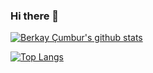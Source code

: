 ### Hi there 👋

[![Berkay Çumbur's github stats](https://github-readme-stats.vercel.app/api?username=berkaycumbur&count_private=true&show_icons=true&theme=radical&hide_rank=false)](https://github.com/berkaycumbur/github-readme-stats)

[![Top Langs](https://github-readme-stats.vercel.app/api/top-langs/?username=berkaycumbur)](https://github.com/berkaycumbur/github-readme-stats)
